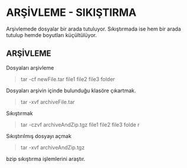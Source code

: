 # ARŞİVLEME - SIKIŞTIRMA
Arşivlemede dosyalar bir arada tutuluyor.
Sıkıştırmada ise hem bir arada tutulup hemde boyutları küçültülüyor.

## ARŞİVLEME
Dosyaları arşivleme
> tar -cf newFile.tar file1 file2 file3 folder

Dosyaları arşivin içinde bulunduğu klasöre çıkartmak.
> tar -xvf archiveFile.tar

Sıkıştırmak
> tar -czvf archiveAndZip.tgz file1 file2 file3 folde r

Sıkıştırılmış dosyayı açmak
> tar -xvf archiveAndZip.tgz

bzip sıkıştırma işlemlerini araştır.

